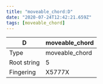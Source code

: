 ```yaml
---
title: "moveable_chord:D"
date: "2020-07-24T12:42:21.659Z"
tags: [moveable_chord]
---
```


|D|moveable_chord|
|---|---|
|Type|moveable_chord|
|Root string|5|
|Fingering|X5777X|

